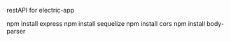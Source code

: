 restAPI for electric-app

npm install express
npm install sequelize
npm install cors
npm install body-parser
